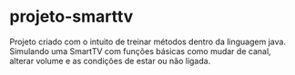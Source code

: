 # projeto-smarttv

Projeto criado com o intuito de treinar métodos dentro da linguagem java.
Simulando uma SmartTV com funções básicas como mudar de canal, alterar volume e as condições de estar ou não ligada.
